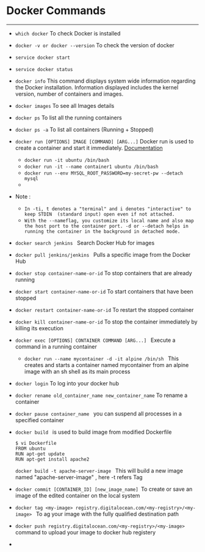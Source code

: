 # Docker Commands
---

- `which docker` To check Docker is installed
- `docker -v or docker --version` To check the version of docker
- `service docker start` 
- `service docker status`
- `docker info` This command displays system wide information regarding the Docker installation. Information displayed includes the kernel version, number of containers and images.
- `docker images` To see all Images details
- `docker ps` To list all the running containers
- `docker ps -a` To list all containers (Running + Stopped)
- `docker run [OPTIONS] IMAGE [COMMAND] [ARG...]` Docker run is used to create a container and start it immediately. [Documentation](https://docs.docker.com/engine/reference/commandline/run/)

  - `docker run -it ubuntu /bin/bash`
  - `docker run -it --name container1 ubuntu /bin/bash `
  - `docker run --env MYSQL_ROOT_PASSWORD=my-secret-pw --detach mysql`
  - 

- Note :
  - `In -ti, t denotes a "terminal" and i denotes "interactive" to keep STDIN  (standard input) open even if not attached.`
  - `With the --nameflag, you customize its local name and also map the host port to the container port. -d or --detach helps in running the container in the background in detached mode.`


- `docker search jenkins ` Search Docker Hub for images
- `docker pull jenkins/jenkins ` Pulls a specific image from the Docker Hub
- `docker stop container-name-or-id` To stop containers that are already running
- `docker start container-name-or-id` To start containers that have been stopped
- `docker restart container-name-or-id` To restart the stopped container
- `docker kill container-name-or-id` To stop the container immediately by killing its execution
- `docker exec [OPTIONS] CONTAINER COMMAND [ARG...] ` Execute a command in a running container
  - `docker run --name mycontainer -d -it alpine /bin/sh ` This creates and starts a container named mycontainer from an alpine image with an sh shell as its main process

- `docker login` To log into your docker hub
- `docker rename old_container_name new_container_name` To rename a container
- `docker pause container_name ` you can suspend all processes in a specified container
- `docker build ` is used to build image from modified Dockerfile
  ```
  $ vi Dockerfile
  FROM ubuntu
  RUN apt-get update
  RUN apt-get install apache2
  ```
  `docker build -t apache-server-image ` This will build a new image named "apache-server-image" , here -t refers Tag
  
 - `docker commit [CONTAINER_ID] [new_image_name] `To create or save an image of the edited container on the local system
 - `docker tag <my-image> registry.digitalocean.com/<my-registry>/<my-image> ` To ag your image with the fully qualified destination path
 - `docker push registry.digitalocean.com/<my-registry>/<my-image>` command to upload your image to docker hub registery
 - 
 
 



